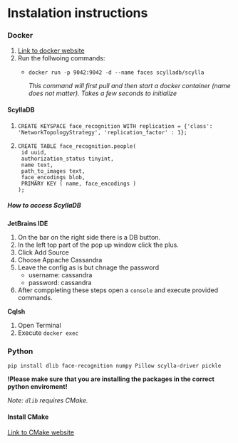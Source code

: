 # Instalation instructions
### Docker 
1. [Link to docker website](https://www.docker.com)
2. Run the follwoing commands:
   - ```docker run -p 9042:9042 -d --name faces scylladb/scylla```

     *This command will first pull and then start a docker container (name does not matter). Takes a few seconds to initialize*

#### ScyllaDB
1. ```
   CREATE KEYSPACE face_recognition WITH replication = {'class': 'NetworkTopologyStrategy', 'replication_factor' : 1};
   ```
2. ```
   CREATE TABLE face_recognition.people(
    id uuid,
    authorization_status tinyint,
    name text,
    path_to_images text,
    face_encodings blob,
    PRIMARY KEY ( name, face_encodings )
   );
   ```

##### How to access ScyllaDB
**JetBrains IDE**
1. On the bar on the right side there is a DB button. 
2. In the left top part of the pop up window click the plus. 
3. Click Add Source 
4. Choose Appache Cassandra
5. Leave the config as is but chnage the password
   - username: cassandra 
   - password: cassandra
6. After comppleting these steps open a `console` and execute provided commands. 

**Cqlsh**
1. Open Terminal 
2. Execute `docker exec `
### Python 
```
pip install dlib face-recognition numpy Pillow scylla-driver pickle
```

**!Please make sure that you are installing the packages in the correct python enviroment!**

*Note: `dlib` requires CMake.*

#### Install CMake
[Link to CMake website](https://cmake.org)

     
